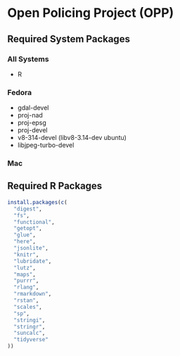 # Open Policing Project (OPP)

## Required System Packages

### All Systems
* R

### Fedora
* gdal-devel
* proj-nad
* proj-epsg
* proj-devel
* v8-314-devel (libv8-3.14-dev ubuntu)
* libjpeg-turbo-devel

### Mac

## Required R Packages
```R
install.packages(c(
  "digest",
  "fs",
  "functional",
  "getopt",
  "glue",
  "here",
  "jsonlite",
  "knitr",
  "lubridate",
  "lutz",
  "maps",
  "purrr",
  "rlang",
  "rmarkdown",
  "rstan",
  "scales",
  "sp",
  "stringi",
  "stringr",
  "suncalc",
  "tidyverse"
))
```

